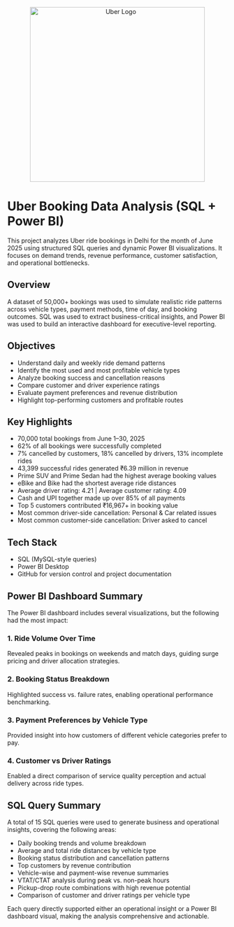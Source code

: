 <p align="center">
  <img src="https://marketing.dcassetcdn.com/blog/2018/September/Uber-Wordmark/DI_Uber-Wordmark_Banner_828x300.jpg" alt="Uber Logo" width="400"/>
</p>

# Uber Booking Data Analysis (SQL + Power BI)

This project analyzes Uber ride bookings in Delhi for the month of June 2025 using structured SQL queries and dynamic Power BI visualizations. It focuses on demand trends, revenue performance, customer satisfaction, and operational bottlenecks.



## Overview

A dataset of 50,000+ bookings was used to simulate realistic ride patterns across vehicle types, payment methods, time of day, and booking outcomes. SQL was used to extract business-critical insights, and Power BI was used to build an interactive dashboard for executive-level reporting.


## Objectives

- Understand daily and weekly ride demand patterns  
- Identify the most used and most profitable vehicle types  
- Analyze booking success and cancellation reasons  
- Compare customer and driver experience ratings  
- Evaluate payment preferences and revenue distribution  
- Highlight top-performing customers and profitable routes  


## Key Highlights

- 70,000 total bookings from June 1–30, 2025  
- 62% of all bookings were successfully completed  
- 7% cancelled by customers, 18% cancelled by drivers, 13% incomplete rides  
- 43,399 successful rides generated ₹6.39 million in revenue  
- Prime SUV and Prime Sedan had the highest average booking values  
- eBike and Bike had the shortest average ride distances  
- Average driver rating: 4.21 | Average customer rating: 4.09  
- Cash and UPI together made up over 85% of all payments  
- Top 5 customers contributed ₹16,967+ in booking value  
- Most common driver-side cancellation: Personal & Car related issues  
- Most common customer-side cancellation: Driver asked to cancel  


## Tech Stack

- SQL (MySQL-style queries)  
- Power BI Desktop  
- GitHub for version control and project documentation  


## Power BI Dashboard Summary

The Power BI dashboard includes several visualizations, but the following had the most impact:

### 1. Ride Volume Over Time  
Revealed peaks in bookings on weekends and match days, guiding surge pricing and driver allocation strategies.

### 2. Booking Status Breakdown  
Highlighted success vs. failure rates, enabling operational performance benchmarking.

### 3. Payment Preferences by Vehicle Type  
Provided insight into how customers of different vehicle categories prefer to pay.

### 4. Customer vs Driver Ratings  
Enabled a direct comparison of service quality perception and actual delivery across ride types.


## SQL Query Summary

A total of 15 SQL queries were used to generate business and operational insights, covering the following areas:

- Daily booking trends and volume breakdown  
- Average and total ride distances by vehicle type  
- Booking status distribution and cancellation patterns  
- Top customers by revenue contribution  
- Vehicle-wise and payment-wise revenue summaries  
- VTAT/CTAT analysis during peak vs. non-peak hours  
- Pickup-drop route combinations with high revenue potential  
- Comparison of customer and driver ratings per vehicle type  

Each query directly supported either an operational insight or a Power BI dashboard visual, making the analysis comprehensive and actionable.




